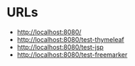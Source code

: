 
# URLs

* [http://localhost:8080/](http://localhost:8080/)
* [http://localhost:8080/test-thymeleaf](http://localhost:8080/test-thymeleaf)
* [http://localhost:8080/test-jsp](http://localhost:8080/test-jsp)
* [http://localhost:8080/test-freemarker](http://localhost:8080/test-freemarker)